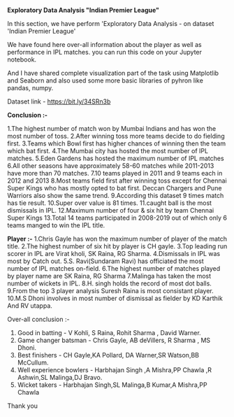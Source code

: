 **Exploratory Data Analysis "Indian Premier League"**

In this section, we have perform 'Exploratory Data Analysis - on dataset 'Indian Premier League'

We have found here over-all information about the player as well as performance in IPL matches. you can run this code on your Jupyter notebook.

And I have shared complete visualization part of the task using Matplotlib and Seaborn and also used some more basic libraries of pyhron like pandas, numpy.

Dataset link - https://bit.ly/34SRn3b

**Conclusion :-** 

1.The highest number of match won by Mumbai Indians and has won the most number of toss. 
2.After winning toss more teams decide to do fielding first. 
3.Teams which Bowl first has higher chances of winning then the team which bat first. 
4.The Mumbai city has hosted the most number of IPL matches. 
5.Eden Gardens has hosted the maximum number of IPL matches 
6.All other seasons have approximately 58-60 matches while 2011-2013 have more than 70 matches. 
7.10 teams played in 2011 and 9 teams each in 2012 and 2013 
8.Most teams field first after winning toss except for Chennai Super Kings who has mostly opted to bat first. Deccan Chargers and Pune Warriors also show the same trend. 
9.According this dataset 9 times match has tie result.
10.Super over value is 81 times. 
11.caught ball is the most dismissals in IPL.
12.Maximum number of four & six hit by team Chennai Super Kings 
13.Total 14 teams participated in 2008-2019 out of which only 6 teams manged to win the IPL title.

**Player :-** 
1.Chris Gayle has won the maximum number of player of the match title. 
2.The highest number of six hit by player is CH gayle. 
3.Top leading run scorer in IPL are Virat kholi, SK Raina, RG Sharma. 
4.Dismissals in IPL was most by Catch out.
5.S. Ravi(Sundaram Ravi) has officiated the most number of IPL matches on-field. 
6.The highest number of matches played by player name are SK Raina, RG Sharma 
7.Malinga has taken the most number of wickets in IPL.
8.H. singh holds the record of most dot balls. 
9.From the top 3 player analysis Suresh Raina is most consistant player. 
10.M.S Dhoni involves in most number of dismissal as fielder by KD Karthik And RV utappa.

Over-all conclusion :-
1. Good in batting - V Kohli, S Raina, Rohit Sharma , David Warner.
2. Game changer batsman - Chris Gayle, AB deVillers, R Sharma , MS Dhoni.
3. Best finishers - CH Gayle,KA Pollard, DA Warner,SR Watson,BB McCullum.
4. Well experience bowlers - Harbhajan Singh ,A Mishra,PP Chawla ,R Ashwin,SL Malinga,DJ Bravo.
5. Wicket takers - Harbhajan Singh,SL Malinga,B Kumar,A Mishra,PP Chawla

Thank you
